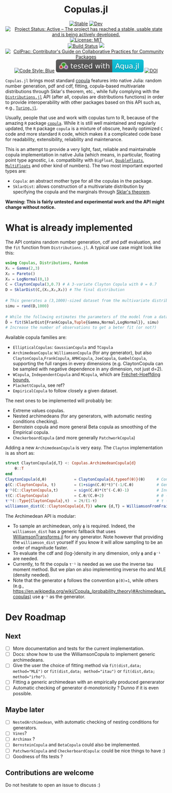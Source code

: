 <h1 align=center>Copulas.jl</h1>

<p align=center>
<a href="https://lrnv.github.io/Copulas.jl/stable"><img src="https://img.shields.io/badge/docs-stable-blue.svg" alt="Stable" /></a>
  <a href="https://lrnv.github.io/Copulas.jl/dev"><img src="https://img.shields.io/badge/docs-dev-blue.svg" alt="Dev" /></a>
  </br>
  <a href="https://www.repostatus.org/#active"><img src="https://www.repostatus.org/badges/latest/active.svg" alt="Project Status: Active – The project has reached a stable, usable state and is being actively developed." /></a>
  <a href="https://opensource.org/licenses/MIT"><img src="https://img.shields.io/badge/license-MIT-blue.svg" alt="License: MIT" /></a>
  
  <br />
  <a href="https://github.com/lrnv/Copulas.jl/actions/workflows/CI.yml?query=branch%3Amain"><img src="https://github.com/lrnv/Copulas.jl/actions/workflows/CI.yml/badge.svg?branch=main" alt="Build Status" /></a>
  <a href="https://codecov.io/gh/lrnv/Copulas.jl"><img src="https://codecov.io/gh/lrnv/Copulas.jl/branch/main/graph/badge.svg"/></a>
  <!-- <a href="https://benchmark.tansongchen.com/TaylorDiff.jl"><img src="https://img.shields.io/buildkite/2c801728055463e7c8baeeb3cc187b964587235a49b3ed39ab/main.svg?label=benchmark" alt="Benchmark Status" /></a> -->
  <br />
  <a href="https://github.com/SciML/ColPrac"><img src="https://img.shields.io/badge/contributor's%20guide-ColPrac-blueviolet" alt="ColPrac: Contributor's Guide on Collaborative Practices for Community Packages" /></a>
  <a href="https://github.com/invenia/BlueStyle"><img src="https://img.shields.io/badge/code%20style-blue-4495d1.svg" alt="Code Style: Blue" /></a>
  <a href="https://github.com/JuliaTesting/Aqua.jl"><img src="https://raw.githubusercontent.com/JuliaTesting/Aqua.jl/master/badge.svg" alt="Aqua QA" /></a>
  <a href="https://zenodo.org/badge/latestdoi/456485213"><img src="https://zenodo.org/badge/456485213.svg" alt="DOI" /></a>
</p>

<!-- <p align=center>
  <a href="https://github.com/codespaces/new?hide_repo_select=true&ref=main&repo=563952901&machine=standardLinux32gb&devcontainer_path=.devcontainer%2Fdevcontainer.json&location=EastUshttps://github.com/codespaces/new?hide_repo_select=true&ref=main&repo=563952901&machine=standardLinux32gb&devcontainer_path=.devcontainer%2Fdevcontainer.json&location=EastUs"><img src="https://github.com/codespaces/badge.svg" alt="Open in GitHub Codespaces" /></a>
</p> -->

`Copulas.jl` brings most standard [copula](https://en.wikipedia.org/wiki/Copula_(probability_theory)) features into native Julia: random number generation, pdf and cdf, fitting, copula-based multivariate distributions through Sklar's theorem, etc., while fully complying with the [`Distributions.jl`](https://github.com/JuliaStats/Distributions.jl) API (after all, copulas are distributions functions) in order to provide interoperability with other packages based on this API such as, e.g., [`Turing.jl`](https://github.com/TuringLang/Turing.jl).

Usually, people that use and work with copulas turn to R, because of the amazing `R` package [`copula`](https://cran.r-project.org/web/packages/copula/copula.pdf).
While it is still well maintained and regularly updated, the `R` package `copula` is a mixture of obscure, heavily optimized `C` code and more standard `R` code, which makes it a complicated code base for readability, extensibility, reliability and maintenance.

This is an attempt to provide a very light, fast, reliable and maintainable copula implementation in native Julia (which means, in particular, floating point type agnostic, i.e. compatibility with `BigFloat`, [`DoubleFloats`](https://github.com/JuliaMath/DoubleFloats.jl), [`MultiFloats`](https://github.com/dzhang314/MultiFloats.jl) and other kind of numbers). The two most important exported types are: 

- `Copula`: an abstract mother type for all the copulas in the package. 
- `SklarDist`:  allows construction of a multivariate distribution by specifying the copula and the marginals through [Sklar's theorem](https://en.wikipedia.org/wiki/Copula_(probability_theory)#Sklar's_theorem). 

**Warning: This is fairly untested and experimental work and the API might change without notice.**

# What is already implemented

The API contains random number generation, cdf and pdf evaluation, and the `fit` function from `Distributions.jl`. A typical use case might look like this: 

```julia
using Copulas, Distributions, Random
X₁ = Gamma(2,3)
X₂ = Pareto()
X₃ = LogNormal(0,1)
C = ClaytonCopula(3,0.7) # A 3-variate Clayton Copula with θ = 0.7
D = SklarDist(C,(X₁,X₂,X₃)) # The final distribution

# This generates a (3,1000)-sized dataset from the multivariate distribution D
simu = rand(D,1000)

# While the following estimates the parameters of the model from a dataset: 
D̂ = fit(SklarDist{FrankCopula,Tuple{Gamma,Normal,LogNormal}}, simu)
# Increase the number of observations to get a beter fit (or not?)  
```

Available copula families are:
- `EllipticalCopulas`: `GaussianCopula` and `TCopula`
- `ArchimedeanCopula`: `WilliamsonCopula` (for any generator), but also `ClaytonCopula`,`FrankCopula`, `AMHCopula`, `JoeCopula`, `GumbelCopula`, supporting the full ranges in every dimensions (e.g. ClaytonCopula can be sampled with negative dependence in any dimension, not just d=2). 
- `WCopula`, `IndependentCopula` and `MCopula`, which are [Fréchet-Hoeffding bounds](https://en.wikipedia.org/wiki/Copula_(probability_theory)#Fr%C3%A9chet%E2%80%93Hoeffding_copula_bounds),
- `PlackettCopula`, see ref?
- `EmpiricalCopula` to follow closely a given dataset.

The next ones to be implemented will probably be: 
- Extreme values copulas. 
- Nested archimedeans (for any generators, with automatic nesting conditions checking). 
- Bernstein copula and more general Beta copula as smoothing of the Empirical copula. 
- `CheckerboardCopula` (and more generally `PatchworkCopula`)

Adding a new `ArchimedeanCopula` is very easy. The `Clayton` implementation is as short as: 

```julia
struct ClaytonCopula{d,T} <: Copulas.ArchimedeanCopula{d}
    θ::T
end
ClaytonCopula(d,θ)            = ClaytonCopula{d,typeof(θ)}(θ)     # Constructor
ϕ(C::ClaytonCopula, t)        = (1+sign(C.θ)*t)^(-1/C.θ)          # Generator
ϕ⁻¹(C::ClaytonCopula,t)       = sign(C.θ)*(t^(-C.θ)-1)            # Inverse Generator
τ(C::ClaytonCopula)           = C.θ/(C.θ+2)                       # θ -> τ
τ⁻¹(::Type{ClaytonCopula},τ)  = 2τ/(1-τ)                          # τ -> θ
williamson_dist(C::ClaytonCopula{d,T}) where {d,T} = WilliamsonFromFrailty(Distributions.Gamma(1/C.θ,1),d) # Radial distribution
```
The Archimedean API is modular: 

- To sample an archimedean, only `ϕ` is required. Indeed, the `williamson_dist` has a generic fallback that uses [WilliamsonTransforms.jl](https://www.github.com/lrnv/WilliamsonTransforms.jl) for any generator. Note however that providing the `williamson_dist` yourself if you know it will allow sampling to be an order of magnitude faster.
- To evaluate the cdf and (log-)density in any dimension, only `ϕ` and `ϕ⁻¹` are needed.
- Currently, to fit the copula `τ⁻¹` is needed as we use the inverse tau moment method. But we plan on also implementing inverse rho and MLE (density needed). 
- Note that the generator `ϕ` follows the convention `ϕ(0)=1`, while others (e.g., https://en.wikipedia.org/wiki/Copula_(probability_theory)#Archimedean_copulas) use `ϕ⁻¹` as the generator.

# Dev Roadmap

## Next

- [ ] More documentation and tests for the current implementation. 
- [ ] Docs: show how to use the WilliamsonCopula to implement generic archimedeans.
- [ ] Give the user the choice of fitting method via `fit(dist,data; method="MLE")` or `fit(dist,data; method="itau")` or `fit(dist,data; method="irho")`.
- [ ] Fitting a generic archimedean with an empirically produced generarator
- [ ] Automatic checking of generator d-monotonicity ? Dunno if it is even possible. 

## Maybe later

- [ ] `NestedArchimedean`, with automatic checking of nesting conditions for generators. 
- [ ] `Vines`?
- [ ] `Archimax` ?
- [ ] `BernsteinCopula` and `BetaCopula` could also be implemented. 
- [ ] `PatchworkCopula` and `CheckerboardCopula`: could be nice things to have :)
- [ ] Goodness of fits tests ?

## Contributions are welcome

Do not hesitate to open an issue to discuss :)
